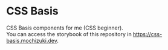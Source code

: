 # CSS Basis

CSS Basis components for me (CSS beginner).  
You can access the storybook of this repository in https://css-basis.mochizuki.dev.

